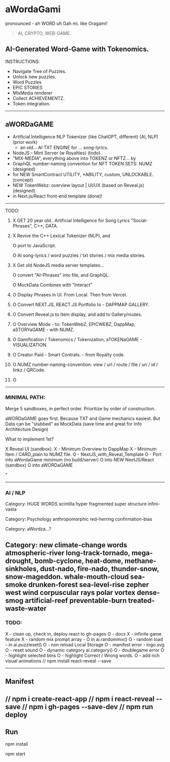 # aWordaGami
pronounced - ah WORD uh Gah mi.
like Oragami!

> AI, CRYPTO, WEB-GAME.

## AI-Generated Word-Game with Tokenomics.

INSTRUCTIONS:
- Navigate Tree of Puzzles.
- Unlock new puzzles.
- Word Puzzles
- EPIC STORIES
- MixMedia renderer
- Collect ACHIEVEMENTZ.
- Token integration.

---

## aWORDaGAME

- Artificial Intelligence NLP Tokenizer (like ChatGPT, different) (AI, NLP) (prior work)
     - an old... AI TXT ENGINE for ... song-lyrics.
- NodeJS - Mint Server (w Royalties) (todo)
- "MIX-MEDIA", everything above into TOKENZ or NFTZ...  by
- GraphQL number-naming convention for NFT TOKEN SETS: NUMZ (designed)
- for NEW SmartContract UTILITY, *ABILITY, custom, UNLOCKABLE. (concept)
- NEW TokenWebz: overview layout | UI/UX (based on Reveal.js)  (designed)
- in Next.js/React front-end template (done)!

---



TODO:

1) X GET 20 year old.. Artificial Intelligence for Song Lyrics "Social-Phrases", C++, DATA.

2) X Revive the C++ Lexical Tokenizer (NLP), and 

    O port to JavaScript.

    O AI song-lyrics / word puzzles / txt stories / mix media stories.

3) X Get old NodeJS media server templates...

    O convert "AI-Phrases" into file, and GraphQL. 
    
    O MockData Combines with "Interact"

4) O Display Phrases in UI. From Local. Then from Vercel.

5) O Convert NEXT.JS, REACT.JS Portfolio to - DAPPMAP GALLERY.

6) O Convert Reveal.js to Item display, and add to Gallery/routes.

7) O Overview Mode - to: TokenWebZ, EPICWEBZ, DappMap, aSTORYaGAME - with NUMZ.

8) O Gamification / Tokenomics / Tokenization, aTOKENaGAME - VISUALIZATION.

9) O Creator Paid - Smart Contrats. - from Royalty code.

10) O NUMZ number-naming-convention: view / url / route / file / uri / id / linkz / QRCode.

11) O 


---

### MINIMAL PATH: 

Merge 5 sandboxes, in perfect order. Prioritize by order of construction.

aWORDaGAME goes first.  Because TXT and Game mechanics easiest.
But Data can be "stubbed" as MockData (save time and great for Info Architecture Design)

What to implement 1st?

X Reveal UI (sandbox).
  X - Minimum Overview to DappMap
  X - Minimum Item / CARD_plain to NUMZ file. 
  O - NextJS_with_Reveal_Template
  O - Port into aWordaGame minimum (no build/server)
O into NEW NextJS/React (sandbox)
O into aWORDaGAME


"


---

### AI / NLP

Category: HUGE WORDS
scintilla 
hyper fragmented
super structure
infini-vasta

Category: Psychology
anthropomorphic
red-herring
confirmation-bias

Category: aWordza...?

Category: new climate-change words
atmospheric-river
long-track-tornado,
mega-drought,
bomb-cyclone,
heat-dome,
methane-sinkholes,
dust-nado, fire-nado,
thunder-snow,
snow-mageddon.
whale-mouth-cloud
sea-smoke
drunken-forest
sea-level-rise
zepher west wind
corpuscular rays
polar vortex
dense-smog
artificial-reef
preventable-burn
treated-waste-water
---

### TODO:

X - clean up, check in, deploy react to gh-pages
O - docs
X - infinite game feature
X - random mix prompt array - O in ai.randommix()
O - random load - in ai.puzzleset()
O - non reload Local Storage
O - manifest error - logo.svg
O - reset sound
O - dynamic category ai.category()
O - doublegame error
O - highlight selected btns
O - highlight Correct / Wrong words.
O - add rich visual animations // npm install react-reveal --save

---

## Manifest 
// npm i create-react-app
// npm i react-reveal --save
// npm i gh-pages --save-dev
// npm run deploy
---

## Run

npm install

npm start
